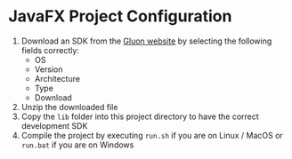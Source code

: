 # JavaFX Project Configuration

1. Download an SDK from the [Gluon website](https://gluonhq.com/products/javafx/) by selecting the following fields correctly:
   - OS
   - Version
   - Architecture
   - Type
   - Download
2. Unzip the downloaded file
3. Copy the `lib` folder into this project directory to have the correct development SDK
4. Compile the project by executing `run.sh` if you are on Linux / MacOS or `run.bat` if you are on Windows
